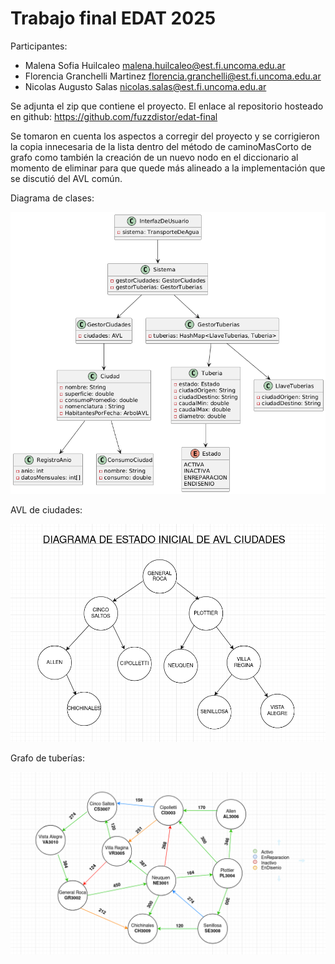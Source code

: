 
# Trabajo final EDAT 2025

Participantes:
- Malena Sofia Huilcaleo <malena.huilcaleo@est.fi.uncoma.edu.ar>
- Florencia Granchelli Martinez <florencia.granchelli@est.fi.uncoma.edu.ar>
- Nicolas Augusto Salas <nicolas.salas@est.fi.uncoma.edu.ar>

Se adjunta el zip que contiene el proyecto. El enlace al repositorio hosteado en github: https://github.com/fuzzdistor/edat-final

Se tomaron en cuenta los aspectos a corregir del proyecto y se corrigieron la copia innecesaria de la lista dentro del método de caminoMasCorto de grafo como también la creación de un nuevo nodo en el diccionario al momento de eliminar para que quede más alineado a la implementación que se discutió del AVL común.


Diagrama de clases:

![](assets/diagrama.png)

AVL de ciudades:

![](assets/avl.png)

Grafo de tuberías:

![](assets/img.png)
